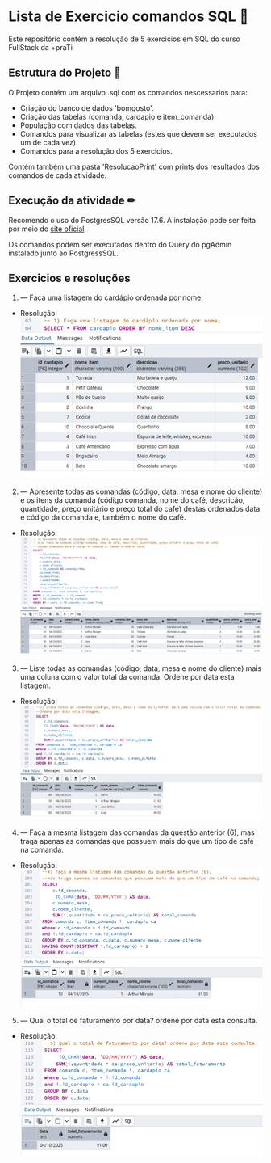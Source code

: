 # Lista de Exercicio comandos SQL 📘

Este repositório contém a resolução de 5 exercicios em SQL do curso FullStack da +praTi

## Estrutura do Projeto 📎

O Projeto contém um arquivo .sql com os comandos nescessarios para:

- Criação do banco de dados 'bomgosto'.
- Criação das tabelas (comanda, cardapio e item_comanda).
- População com dados das tabelas.
- Comandos para visualizar as tabelas (estes que devem ser executados um de cada vez).
- Comandos para a resolução dos 5 exercicios.

Contém também uma pasta 'ResolucaoPrint' com prints dos resultados dos comandos de cada atividade.

## Execução da atividade ✏

Recomendo o uso do PostgresSQL versão 17.6.
A instalação pode ser feita por meio do [site oficial](https://www.postgresql.org/).

Os comandos podem ser executados dentro do Query do pgAdmin instalado junto ao PostgressSQL.

## Exercicios e resoluções

1. — Faça uma listagem do cardápio ordenada por nome.

- Resolução:<br>
  <img src="./ResolucaoPrint/1.png">

2. — Apresente todas as comandas (código, data, mesa e nome do cliente) e os itens da comanda (código comanda, nome do café, descricão, quantidade, preço unitário e preço total do café) destas ordenados data e código da comanda e, também o nome do café.

- Resolução:<br>
  <img src="./ResolucaoPrint/2.png">

3. — Liste todas as comandas (código, data, mesa e nome do cliente) mais uma coluna com o valor total da comanda. Ordene por data esta listagem.

- Resolução:<br>
  <img src="./ResolucaoPrint/3.png">

4. — Faça a mesma listagem das comandas da questão anterior (6), mas traga apenas as comandas que possuem mais do que um tipo de café na comanda.

- Resolução:<br>
  <img src="./ResolucaoPrint/4.png">

5. — Qual o total de faturamento por data? ordene por data esta consulta.

- Resolução:<br>
  <img src="./ResolucaoPrint/5.png">
